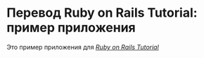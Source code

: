 # Перевод Ruby on Rails Tutorial: пример приложения

Это пример приложения для
[*Ruby on Rails Tutorial*](http://railstutorial.org/)